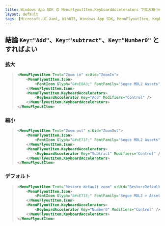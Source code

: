 ```yaml
---
title: Windows App SDK の MenuFlyoutItem.KeyboardAccelerators で拡大縮小のショートカットを設定する方法 (Microsoft.UI.Xaml, WinUI3)
layout: default
tags: [Microsoft.UI.Xaml, WinUI3, Windows App SDK, MenuFlyoutItem, KeyboardAccelerators]
---
```


## 結論 `Key="Add"`、`Key="subtract"`、`Key="Number0"` とすればよい

### 拡大
> ```xml
> <MenuFlyoutItem Text="Zoom in" x:Uid="ZoomIn">
>     <MenuFlyoutItem.Icon>
>         <FontIcon Glyph="&#xE8A3;" FontFamily="Segoe MDL2 Assets" />
>     </MenuFlyoutItem.Icon>
>     <MenuFlyoutItem.KeyboardAccelerators>
>         <KeyboardAccelerator Key="Add" Modifiers="Control" />
>     </MenuFlyoutItem.KeyboardAccelerators>
> </MenuFlyoutItem>
> ```

### 縮小 
> ```xml
> <MenuFlyoutItem Text="Zoom out" x:Uid="ZoomOut">
>     <MenuFlyoutItem.Icon>
>         <FontIcon Glyph="&#xE71F;" FontFamily="Segoe MDL2 Assets" />
>     </MenuFlyoutItem.Icon>
>     <MenuFlyoutItem.KeyboardAccelerators>
>         <KeyboardAccelerator Key="Subtract" Modifiers="Control" />
>     </MenuFlyoutItem.KeyboardAccelerators>
> </MenuFlyoutItem>
> ```

### デフォルト
> ```xml
> <MenuFlyoutItem Text="Restore default zoom" x:Uid="RestoreDefaultZoom">
>     <MenuFlyoutItem.Icon>
>         <FontIcon Glyph="&#xE71E;" FontFamily="Segoe MDL2 > Assets" />
>     </MenuFlyoutItem.Icon>
>     <MenuFlyoutItem.KeyboardAccelerators>
>         <KeyboardAccelerator Key="Number0" Modifiers="Control" />
>     </MenuFlyoutItem.KeyboardAccelerators>
> </MenuFlyoutItem>
> ```